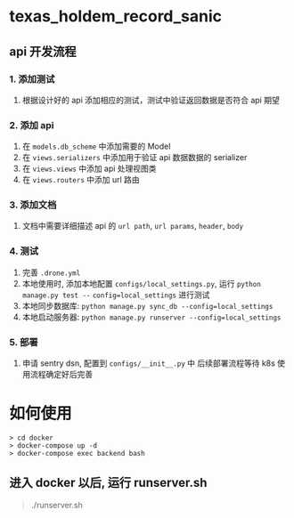 # texas_holdem_record_sanic

## api 开发流程
### 1. 添加测试
  
  1. 根据设计好的 api 添加相应的测试，测试中验证返回数据是否符合 api 期望
  
### 2. 添加 api
  1. 在 `models.db_scheme` 中添加需要的 Model
  2. 在 `views.serializers` 中添加用于验证 api 数据数据的 serializer
  3. 在 `views.views` 中添加 api 处理视图类
  4. 在 `views.routers` 中添加 url 路由
### 3. 添加文档
  1. 文档中需要详细描述 api 的 `url path`, `url params`, `header`, `body`
### 4. 测试
  1. 完善 `.drone.yml`
  2. 本地使用时, 添加本地配置 `configs/local_settings.py`, 运行 `python manage.py test --`
  `config=local_settings` 进行测试
  3. 本地同步数据库: `python manage.py sync_db --config=local_settings`
  4. 本地启动服务器: `python manage.py runserver --config=local_settings`
### 5. 部署
  1. 申请 sentry dsn, 配置到 `configs/__init__.py` 中
  后续部署流程等待 k8s 使用流程确定好后完善
# 如何使用

```
> cd docker
> docker-compose up -d
> docker-compose exec backend bash
```
## 进入 docker 以后, 运行 runserver.sh
> ./runserver.sh
